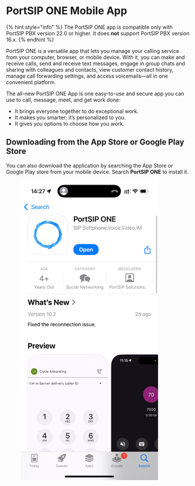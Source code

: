 # PortSIP ONE Mobile App

{% hint style="info" %}
The PortSIP ONE app is compatible only with PortSIP PBX version 22.0 or higher. It does **not** support PortSIP PBX version 16.x.
{% endhint %}

PortSIP ONE is a versatile app that lets you manage your calling service from your computer, browser, or mobile device. With it, you can make and receive calls, send and receive text messages, engage in group chats and sharing with colleagues and contacts, view customer contact history, manage call forwarding settings, and access voicemails—all in one convenient platform.

The all-new PortSIP ONE App is one easy-to-use and secure app you can use to call, message, meet, and get work done:

* It brings everyone together to do exceptional work.
* It makes you smarter; it’s personalized to you.
* It gives you options to choose how you work.

## Downloading from the App Store or Google Play Store

You can also download the application by searching the App Store or Google Play store from your mobile device. Search **PortSIP ONE** to install it.

<figure><img src="../../.gitbook/assets/portsip-one-mobile-1.png" alt="" width="375"><figcaption></figcaption></figure>

